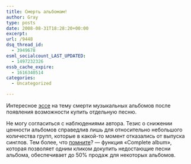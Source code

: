 ```yaml
---
title: Смерть альбомам!
author: Gray
type: posts
date: 2008-08-31T18:28:20+00:00
excerpt:
url: /9448
dsq_thread_id:
  - 3949678
esml_socialcount_LAST_UPDATED:
  - 1497232326
essb_cache_expire:
  - 1616340514
categories:
  - Uncategorized

---
```








Интересное <a href="http://mashable.com/2008/08/28/good-riddance-to-albums/" target="_blank">эссе</a> на тему смерти музыкальных альбомов после появления возможности купить отдельную песню.

Не могу согласиться с наблюдениями автора. Тезис о снижении ценности альбомов справедлив лишь для относительно небольшого количества групп, которые в какой-то момент отказались от выпуска синглов. Тем более, что <a href="http://www.searchengines.ru/blog/archives/009349.html" target="_blank">помните</a>? &#8212; функция &#171;Complete album&#187;, которая позволяет одним кликом докупить недостающие песни альбома, обеспечивает до 50% продаж для некоторых альбомов.